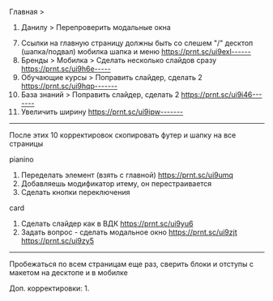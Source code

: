 Главная > 
1. Данилу > Перепроверить модальные окна 
<!-- 2. В шапке поправить инпут------ -->
<!-- 3. Кнопка "наверх" в мобилке починить -->
<!-- 4. Поправить инпут в блоке https://prnt.sc/ui9b1a под ios------ -->
<!-- 5. Открывающееся меню > Сделать скролл и зафиксировать внизу меню, сделать одно меню на сайте и при открытии категорий https://prnt.sc/ui9exl -->
<!-- 6. https://prnt.sc/ui9cl1 починить чтобы не дергалась -->
7. Ссылки на главную страницу должны быть со слешем "/" десктоп (шапка/подвал) мобилка шапка и меню https://prnt.sc/ui9exl------
8. Бренды > Мобилка > Сделать несколько слайдов сразу https://prnt.sc/ui9h6e-----
9. Обучающие курсы > Поправить слайдер, сделать 2 https://prnt.sc/ui9hqp-------
10. База знаний > Поправить слайдер, сделать 2 https://prnt.sc/ui9i46-------
11. Увеличить ширину https://prnt.sc/ui9ipw-------
<!-- 12. Сделать обертку для меню в каталоге на десктопе, при добавлении модификатора чтобы фон красился в белый https://prnt.sc/ui9n0l -->
<!-- 13. Сделать ссылкой https://prnt.sc/ui9wpx -->

---
После этих 10 корректировок скопировать футер и шапку на все страницы

pianino
1. Переделать элемент (взять с главной) https://prnt.sc/ui9umq
2. Добавляешь модификатор итему, он перестраивается
3. Сделать кнопки переключения

card
1. Сделать слайдер как в ВДК https://prnt.sc/ui9yu6
2. Задать вопрос - сделать модальное окно https://prnt.sc/ui9zjt https://prnt.sc/ui9zy5

----
Пробежаться по всем страницам еще раз, сверить блоки и отступы с макетом на десктопе и в мобилке


Доп. корректировки:
1. 
